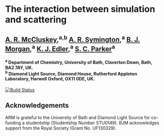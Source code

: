 # The interaction between simulation and scattering

<h2> <a href="https://arm61.github.io">A. R. McCluskey</a>,<sup>a,b</sup>
<a href="https://symmy596.github.io">A. R. Symington</a>,<sup>a</sup>
<a href="http://www.analysisandsynthesis.com/">B. J. Morgan</a>,<sup>a</sup>
<a href="https://people.bath.ac.uk/chske/">K. J. Edler</a>,<sup>a</sup>
<a href="https://people.bath.ac.uk/chsscp/">S. C. Parker</a><sup>a</sup>

<h4> <sup>a</sup> Department of Chemistry, University of Bath, Claverton Down, Bath, BA2 7AY, UK. <br><sup>b</sup> Diamond Light Source, Diamond House, Rutherford Appleton Laboratory, Harwell Oxford, OX11 0DE, UK. </h4>

[![Build Status](https://travis-ci.org/arm61/sim_and_scat.svg?branch=master)](https://travis-ci.org/arm61/sim_and_scat)

## Acknowledgements

ARM is grateful to the University of Bath and Diamond Light Source for co-funding a studentship (Studentship Number STU0149). BJM acknowledges support from the Royal Society (Grant No. UF130329).

